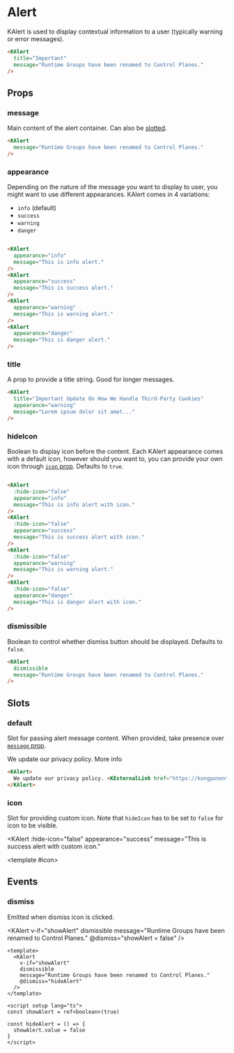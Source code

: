 # Alert

KAlert is used to display contextual information to a user (typically warning or error messages).

<KAlert
  title="Important"
  message="Runtime Groups have been renamed to Control Planes."
/>

```html
<KAlert
  title="Important"
  message="Runtime Groups have been renamed to Control Planes."
/>
```

## Props

### message

Main content of the alert container. Can also be [slotted](#default).

<KAlert
  message="Runtime Groups have been renamed to Control Planes."
/>

```html
<KAlert
  message="Runtime Groups have been renamed to Control Planes."
/>
```

### appearance

Depending on the nature of the message you want to display to user, you might want to use different appearances. KAlert comes in 4 variations:

- `info` (default)
- `success`
- `warning`
- `danger`

<div class="vertical-container">
  <KAlert
    appearance="info"
    message="This is info alert."
  />
  <KAlert
    appearance="success"
    message="This is success alert."
  />
  <KAlert
    appearance="warning"
    message="This is warning alert."
  />
  <KAlert
    appearance="danger"
    message="This is danger alert."
  />
</div>

```html
<KAlert
  appearance="info"
  message="This is info alert."
/>
<KAlert
  appearance="success"
  message="This is success alert."
/>
<KAlert
  appearance="warning"
  message="This is warning alert."
/>
<KAlert
  appearance="danger"
  message="This is danger alert."
/>
```

### title

A prop to provide a title string. Good for longer messages.

<KAlert
  title="Important Update On How We Handle Third-Party Cookies"
  appearance="warning"
  message="Lorem ipsum dolor sit amet, consectetur adipiscing elit, sed do eiusmod tempor incididunt ut labore et dolore magna aliqua. Ut enim ad minim veniam, quis nostrud exercitation ullamco laboris nisi ut aliquip ex ea commodo consequat."
/>

```html
<KAlert
  title="Important Update On How We Handle Third-Party Cookies"
  appearance="warning"
  message="Lorem ipsum dolor sit amet..."
/>
```

### hideIcon

Boolean to display icon before the content. Each KAlert appearance comes with a default icon, however should you want to, you can provide your own icon through [`icon` prop](#icon). Defaults to `true`.

<div class="vertical-container">
  <KAlert
    :hide-icon="false"
    appearance="info"
    message="This is info alert with icon."
  />
  <KAlert
    :hide-icon="false"
    appearance="success"
    message="This is success alert with icon."
  />
  <KAlert
    :hide-icon="false"
    appearance="warning"
    message="This is warning alert with icon."
  />
  <KAlert
    :hide-icon="false"
    appearance="danger"
    message="This is danger alert with icon."
  />
</div>

```html
<KAlert
  :hide-icon="false"
  appearance="info"
  message="This is info alert with icon."
/>
<KAlert
  :hide-icon="false"
  appearance="success"
  message="This is success alert with icon."
/>
<KAlert
  :hide-icon="false"
  appearance="warning"
  message="This is warning alert."
/>
<KAlert
  :hide-icon="false"
  appearance="danger"
  message="This is danger alert with icon."
/>
```

### dismissible

Boolean to control whether dismiss button should be displayed. Defaults to `false`.

<KAlert
  dismissible
  message="Runtime Groups have been renamed to Control Planes."
/>

```html
<KAlert
  dismissible
  message="Runtime Groups have been renamed to Control Planes."
/>
```

## Slots

### default

Slot for passing alert message content. When provided, take presence over [`message` prop](#message).

<KAlert>
  We update our privacy policy. <KExternalLink href="https://kongponents.konghq.com/">More info</KExternalLink>
</KAlert>

```html
<KAlert>
  We update our privacy policy. <KExternalLink href="https://kongponents.konghq.com/">More info</KExternalLink>
</KAlert>
```

### icon

Slot for providing custom icon. Note that `hideIcon` has to be set to `false` for icon to be visible.

<KAlert
  :hide-icon="false"
  appearance="success"
  message="This is success alert with custom icon."
>
  <template #icon>
    <KongIcon />
  </template>
</KAlert>

## Events

### dismiss

Emitted when dismiss icon is clicked.

<KAlert
  v-if="showAlert"
  dismissible
  message="Runtime Groups have been renamed to Control Planes."
  @dismiss="showAlert = false"
/>

```vue
<template>
  <KAlert
    v-if="showAlert"
    dismissible
    message="Runtime Groups have been renamed to Control Planes."
    @dismiss="hideAlert"
  />
</template>

<script setup lang="ts">
const showAlert = ref<boolean>(true)

const hideAlert = () => {
  showAlert.value = false
}
</script>
```

<script setup lang="ts">
import { ref } from 'vue'
import { KongIcon } from '@kong/icons'

const showAlert = ref<boolean>(true)
</script>

<style lang="scss" scoped>
.vertical-container {
  display: flex;
  flex-direction: column;
  gap: $kui-space-50;
}
</style>

<style lang="scss">
// overwrite vitepress styles
.k-alert {
  p {
    line-height: $kui-line-height-30; // .alert-message line-height
  }
}
</style>
